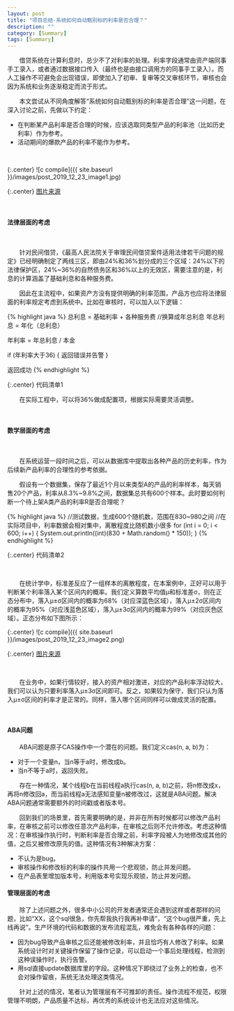 ```yaml
---
layout: post
title: "项目总结-系统如何自动甄别标的利率是否合理？"
description: ""
category: [Summary]
tags: [Summary]
---
```

<link rel="stylesheet" href="{{ site.baseurl }}/css/pygments.css">

&#160; &#160; &#160; &#160;借贷系统在计算利息时，总少不了对利率的处理。利率字段通常由资产端同事手工录入，或者通过数据接口传入（最终也是由接口调用方的同事手工录入）。而人工操作不可避免会出现错误，即使加入了初审、复审等交叉审核环节，审核也会因为系统和业务逐渐稳定而流于形式。

&#160; &#160; &#160; &#160;本文尝试从不同角度解答“系统如何自动甄别标的利率是否合理”这一问题，在深入讨论之前，先做以下约定：

* 在判断某产品利率是否合理的时候，应该选取同类型产品的利率池（比如历史利率）作为参考。
* 活动期间的爆款产品的利率不能作为参考。

<br>

{:.center}
![c compile]({{ site.baseurl }}/images/post_2019_12_23_image1.jpg)

{:.center}
[图片来源](http://www.wiseworkplace.com.au/_blog/WISE_Blog/post/reasonableperson/)

<!-- more -->

<br>

#### 法律层面的考虑

<br>

&#160; &#160; &#160; &#160;针对民间借贷，《最高人民法院关于审理民间借贷案件适用法律若干问题的规定》已经明确制定了两线三区，即由24%和36%划分成的三个区域：24%以下的法律保护区，24%~36%的自然债务区和36%以上的无效区，需要注意的是，利息的计算涵盖了基础利息和各种服务费。

&#160; &#160; &#160; &#160;因此在主流程中，如果资产方没有提供明确的利率范围，产品方也应将法律层面的利率规定考虑到系统中。比如在审核时，可以加入以下逻辑：

{% highlight java %}
总利息 = 基础利率 + 各种服务费
//换算成年总利息
年总利息 = 年化（总利息）

年利率 = 年总利息 / 本金

if (年利率大于36) {
    返回错误并告警
}

返回成功
{% endhighlight %}

{:.center}
代码清单1

&#160; &#160; &#160; &#160;在实际工程中，可以将36%做成配置项，根据实际需要灵活调整。

<br>

#### 数学层面的考虑 

<br>

&#160; &#160; &#160; &#160;在系统运营一段时间之后，可以从数据库中提取出各种产品的历史利率，作为后续新产品利率的合理性的参考依据。

&#160; &#160; &#160; &#160;假设有一个数据集，保存了最近1个月以来类型A的产品的利率样本，每天销售20个产品，利率从8.3%~9.8%之间，数据集总共有600个样本。此时要如何判断一个待上架A类产品的利率R是否合理呢？

{% highlight java %}
//测试数据，生成600个随机数，范围在830~980之间
//在实际项目中，利率数据会相对集中，离散程度比随机数小很多
for (int i = 0; i < 600; i++) {
    System.out.println((int)(830 + Math.random() * 150));
}
{% endhighlight %}

{:.center}
代码清单2

<br>

&#160; &#160; &#160; &#160;在统计学中，标准差反应了一组样本的离散程度，在本案例中，正好可以用于判断某个利率落入某个区间内的概率。我们定义算数平均值μ和标准差σ，则在正态分布中，落入μ±σ区间内的概率为68%（对应深蓝色区域），落入μ±2σ区间内的概率为95%（对应浅蓝色区域），落入μ±3σ区间内的概率为99%（对应灰色区域）。正态分布如下图所示：

{:.center}
![c compile]({{ site.baseurl }}/images/post_2019_12_23_image2.png)

{:.center}
[图片来源](https://zh.wikipedia.org/wiki/File:Standard_deviation_diagram.svg)

<br>

&#160; &#160; &#160; &#160;在业务中，如果行情较好，接入的资产相对激进，对应的产品利率浮动较大，我们可以认为只要利率落入μ±3σ区间即可。反之，如果较为保守，我们只认为落入μ±σ区间的利率才是正常的。同样，落入哪个区间同样可以做成灵活的配置。

<br>

#### ABA问题

&#160; &#160; &#160; &#160;ABA问题是原子CAS操作中一个潜在的问题。我们定义cas(n, a, b)为：

* 对于一个变量n，当n等于a时，修改成b。
* 当n不等于a时，返回失败。

&#160; &#160; &#160; &#160;存在一种情况，某个线程b在当前线程a执行cas(n, a, b)之前，将n修改成x，再将n修改回a，而当前线程a无法感知变量n被修改过，这就是ABA问题。解决ABA问题通常需要额外的时间戳或者版本号。

&#160; &#160; &#160; &#160;回到我们的场景里，首先需要明确的是，并非在所有时候都可以修改产品利率，在审核之前可以修改任意次产品利率，在审核之后则不允许修改。考虑这种情况：在审核操作执行时，判断利率是否合理之前，利率字段被人为地修改成其他的值，之后又被修改原先的值。这种情况有3种解决方案：

* 不认为是bug。
* 审核操作和修改标的利率的操作共用一个悲观锁，防止并发问题。
* 在产品表里增加版本号，利用版本号实现乐观锁，防止并发问题。

#### 管理层面的考虑

&#160; &#160; &#160; &#160;除了上述问题之外，很多中小公司的开发者通常还会遇到这样或者那样的问题，比如“XX，这个sql很急，你先帮我执行我再补申请”，“这个bug很严重，先上线再说”。生产环境的代码和数据的发布流程混乱，难免会有各种各样的问题：

* 因为bug导致产品审核之后还能被修改利率，并且恰巧有人修改了利率。如果系统设计时对关键操作保留了操作记录，可以启动一个事后处理线程，检测到这种误操作时，执行告警。
*  用sql直接update数据库里的字段。这种情况下即绕过了业务上的检查，也不会对操作留痕，系统无法处理这类情况。

&#160; &#160; &#160; &#160;针对上述的情况，笔者认为管理层有不可推卸的责任。操作流程不规范，权限管理不明朗，产品质量不达标，再优秀的系统设计也无法应对这些情况。
